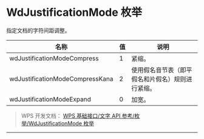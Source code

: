 # WdJustificationMode 枚举

指定文档的字符间距调整。

| 名称                            | 值  | 说明                                             |
|---------------------------------|-----|--------------------------------------------------|
| wdJustificationModeCompress     | 1   | 紧缩。                                           |
| wdJustificationModeCompressKana | 2   | 使用假名音节表（即平假名和片假名）规则进行紧缩。 |
| wdJustificationModeExpand       | 0   | 加宽。                                           |

> WPS 开发文档： [WPS 基础接口/文字 API 参考/枚举/WdJustificationMode 枚举](https://qn.cache.wpscdn.cn/encs/doc/office_v19/topics/WPS%20%E5%9F%BA%E7%A1%80%E6%8E%A5%E5%8F%A3/%E6%96%87%E5%AD%97%20API%20%E5%8F%82%E8%80%83/%E6%9E%9A%E4%B8%BE/WdJustificationMode%20%E6%9E%9A%E4%B8%BE.html)

------------------------------------------------------------------------
